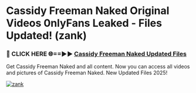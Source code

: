 # Cassidy Freeman Naked Original Videos 0nlyFans Leaked - Files Updated! (zank)

<h3>🔴 CLICK HERE 🌐==►► <a href="https://tinyurl.com/up5wt9bj" rel="nofollow">Cassidy Freeman Naked Updated Files</a></h3>

Get Cassidy Freeman Naked and all content. Now you can access all videos and pictures of Cassidy Freeman Naked. New Updated Files 2025!

[![zank](https://i.imgur.com/ABiUzMV.gif)](https://tinyurl.com/up5wt9bj)
